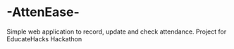 # -AttenEase-

Simple web application to record, update and check attendance.
Project for EducateHacks Hackathon
